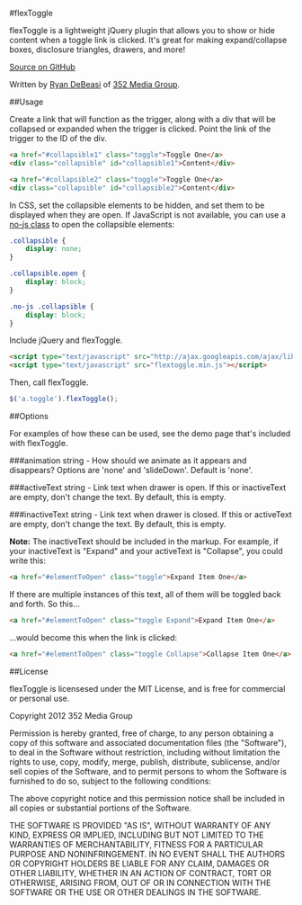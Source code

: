 #flexToggle

flexToggle is a lightweight jQuery plugin that allows you to show or hide content when a toggle link is clicked. It's great for making expand/collapse boxes, disclosure triangles, drawers, and more!

[Source on GitHub](https://github.com/352Media/flexToggle)

Written by [Ryan DeBeasi](http://www.ryandebeasi.com/) of [352 Media Group](http://www.352media.com/).

##Usage

Create a link that will function as the trigger, along with a div that will be collapsed or expanded when the trigger is clicked. Point the link of the trigger to the ID of the div.

```html
<a href="#collapsible1" class="toggle">Toggle One</a>
<div class="collapsible" id="collapsible1">Content</div>

<a href="#collapsible2" class="toggle">Toggle One</a>
<div class="collapsible" id="collapsible2">Content</div>
```

In CSS, set the collapsible elements to be hidden, and set them to be displayed when they are open. If JavaScript is not available, you can use a [no-js class](http://paulirish.com/2009/avoiding-the-fouc-v3/) to open the collapsible elements:

```css
.collapsible {
	display: none;
}

.collapsible.open {
	display: block;
}

.no-js .collapsible {
	display: block;
}
```

Include jQuery and flexToggle.

```html
<script type="text/javascript" src="http://ajax.googleapis.com/ajax/libs/jquery/1.7.2/jquery.min.js"></script>
<script type="text/javascript" src="flextoggle.min.js"></script>
```

Then, call flexToggle.

```javascript
$('a.toggle').flexToggle();
```

##Options

For examples of how these can be used, see the demo page that's included with flexToggle.

###animation
string - How should we animate as it appears and disappears? Options are 'none' and 'slideDown'. Default is 'none'.

###activeText
string - Link text when drawer is open. If this or inactiveText are empty, don't change the text. By default, this is empty.

###inactiveText
string - Link text when drawer is closed. If this or activeText are empty, don't change the text. By default, this is empty. 

**Note:** The inactiveText should be included in the markup. For example, if your inactiveText is "Expand" and your activeText is "Collapse", you could write this: 
```html
<a href="#elementToOpen" class="toggle">Expand Item One</a>
```

If there are multiple instances of this text, all of them will be toggled back and forth. So this...
```html
<a href="#elementToOpen" class="toggle Expand">Expand Item One</a>
```

...would become this when the link is clicked:
```html
<a href="#elementToOpen" class="toggle Collapse">Collapse Item One</a>
```

##License

flexToggle is licensesed under the MIT License, and is free for commercial or personal use.

Copyright 2012 352 Media Group

Permission is hereby granted, free of charge, to any person obtaining a copy of this software and associated documentation files (the "Software"), to deal in the Software without restriction, including without limitation the rights to use, copy, modify, merge, publish, distribute, sublicense, and/or sell copies of the Software, and to permit persons to whom the Software is furnished to do so, subject to the following conditions:

The above copyright notice and this permission notice shall be included in all copies or substantial portions of the Software.

THE SOFTWARE IS PROVIDED "AS IS", WITHOUT WARRANTY OF ANY KIND, EXPRESS OR IMPLIED, INCLUDING BUT NOT LIMITED TO THE WARRANTIES OF MERCHANTABILITY, FITNESS FOR A PARTICULAR PURPOSE AND NONINFRINGEMENT. IN NO EVENT SHALL THE AUTHORS OR COPYRIGHT HOLDERS BE LIABLE FOR ANY CLAIM, DAMAGES OR OTHER LIABILITY, WHETHER IN AN ACTION OF CONTRACT, TORT OR OTHERWISE, ARISING FROM, OUT OF OR IN CONNECTION WITH THE SOFTWARE OR THE USE OR OTHER DEALINGS IN THE SOFTWARE.